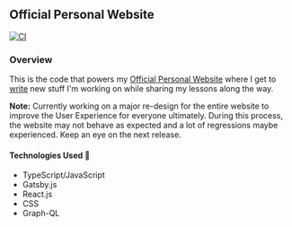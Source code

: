 ## Official Personal Website

[![CI](https://github.com/RonnieLutalo/ronnielutalo.github.io/actions/workflows/CI.yml/badge.svg)](https://github.com/RonnieLutalo/ronnielutalo.github.io/actions/workflows/CI.yml)

### Overview

This is the code that powers my [Official Personal Website](https://ronnielutalo.github.io/blog/) where I get to [write](https://ronnielutalo.github.io/blog/) new stuff I'm working on while sharing my lessons along the way.

**Note:** Currently working on a major re-design for the entire website to improve the User Experience for everyone ultimately. During this process, the website may not behave as expected and a lot of regressions maybe experienced. Keep an eye on the next release.

#### Technologies Used 🚀

- TypeScript/JavaScript
- Gatsby.js
- React.js
- CSS
- Graph-QL

